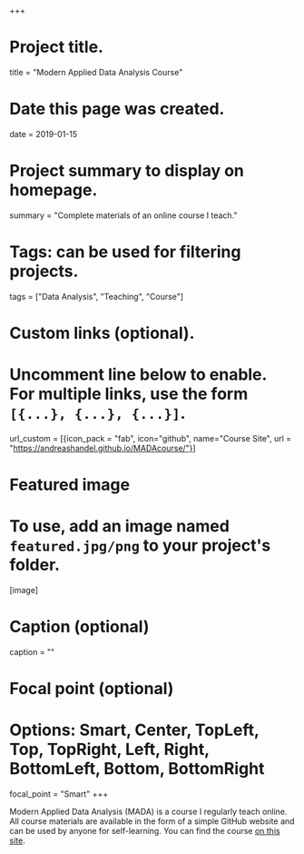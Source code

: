 +++
# Project title.
title = "Modern Applied Data Analysis Course"

# Date this page was created.
date = 2019-01-15

# Project summary to display on homepage.
summary = "Complete materials of an online course I teach."

# Tags: can be used for filtering projects.
tags = ["Data Analysis", "Teaching", "Course"]

# Custom links (optional).
#   Uncomment line below to enable. For multiple links, use the form `[{...}, {...}, {...}]`.
url_custom = [{icon_pack = "fab", icon="github", name="Course Site", url = "https://andreashandel.github.io/MADAcourse/"}]


# Featured image
# To use, add an image named `featured.jpg/png` to your project's folder. 
[image]
  # Caption (optional)
  caption = ""
  # Focal point (optional)
  # Options: Smart, Center, TopLeft, Top, TopRight, Left, Right, BottomLeft, Bottom, BottomRight
  focal_point = "Smart"
+++

Modern Applied Data Analysis (MADA) is a course I regularly teach online. All course materials are available in the form of a simple GitHub website and can be used by anyone for self-learning. You can find the course [on this site](https://andreashandel.github.io/MADAcourse/).
